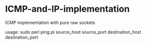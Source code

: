 # ICMP-and-IP-implementation

ICMP implementation with pure raw sockets

usage: sudo perl ping.pl source_host source_port destination_host destination_port
